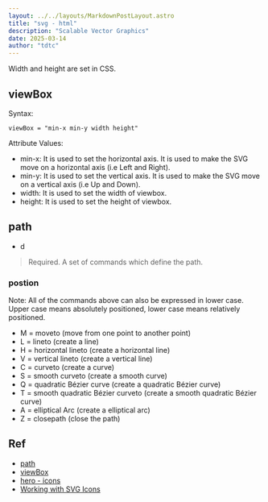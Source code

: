 ```yaml
---
layout: ../../layouts/MarkdownPostLayout.astro
title: "svg - html"
description: "Scalable Vector Graphics"
date: 2025-03-14
author: "tdtc"
---
```


Width and height are set in CSS.

## viewBox
Syntax:
```
viewBox = "min-x min-y width height"
```
Attribute Values:
- min-x: It is used to set the horizontal axis. It is used to make the SVG move on a horizontal axis (i.e Left and Right).
- min-y: It is used to set the vertical axis. It is used to make the SVG move on a vertical axis (i.e Up and Down).
- width: It is used to set the width of viewbox.
- height: It is used to set the height of viewbox.

## path
- d
> Required. A set of commands which define the path.

### postion
Note: All of the commands above can also be expressed in lower case. 
Upper case means absolutely positioned, lower case means relatively positioned.

- M = moveto (move from one point to another point)
- L = lineto (create a line)
- H = horizontal lineto (create a horizontal line)
- V = vertical lineto (create a vertical line)
- C = curveto (create a curve)
- S = smooth curveto (create a smooth curve)
- Q = quadratic Bézier curve (create a quadratic Bézier curve)
- T = smooth quadratic Bézier curveto (create a smooth quadratic Bézier curve)
- A = elliptical Arc (create a elliptical arc)
- Z = closepath (close the path)

## Ref
- [path](https://www.w3schools.com/graphics/svg_path.asp)
- [viewBox](https://www.geeksforgeeks.org/svg-viewbox-attribute/)
- [hero - icons](https://github.com/tailwindlabs/heroicons)
- [Working with SVG Icons](https://v1.tailwindcss.com/course/working-with-svg-icons)
